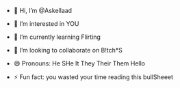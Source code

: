 - 👋 Hi, I’m @Askellaad
- 👀 I’m interested in YOU
- 🌱 I’m currently learning Flirting
- 💞️ I’m looking to collaborate on B!tch*S

- 😄 Pronouns: He SHe It They Their Them Hello
- ⚡ Fun fact: you wasted your time reading this bullSheeet

<!---
Askellaad/Askellaad is a ✨ special ✨ repository because its `README.md` (this file) appears on your GitHub profile.
You can click the Preview link to take a look at your changes.
--->
